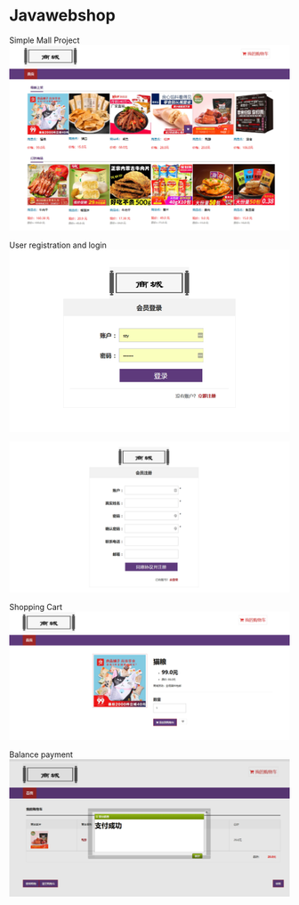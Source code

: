 # Javawebshop

Simple Mall Project
![image](https://github.com/skyrimgo/Javawebshop/blob/master/pic//commodity.png)


User registration and login
![image](https://github.com/skyrimgo/Javawebshop/blob/master/pic/login.png)

![image](https://github.com/skyrimgo/Javawebshop/blob/master/pic/register.png)


Shopping Cart
![image](https://github.com/skyrimgo/Javawebshop/blob/master/pic/commodity_detail.png)


Balance payment
![image](https://github.com/skyrimgo/Javawebshop/blob/master/pic/pay.png)






